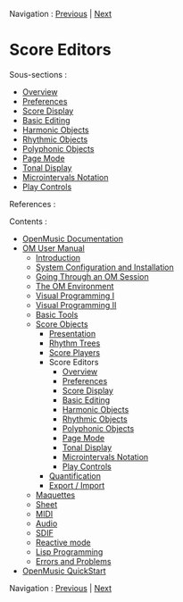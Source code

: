 Navigation : [Previous](ScorePlayer "page précédente\(Score
Players\)") | [Next](Editor-Overview "page
suivante\(Overview\)")

# Score Editors

Sous-sections :

  * [Overview](Editor-Overview)
  * [Preferences](Editors-Prefs)
  * [Score Display](Editor-Display)
  * [Basic Editing](Editor-Basics)
  * [Harmonic Objects](Harmonic-Obj-Editor)
  * [Rhythmic Objects](Editor-Rhythm)
  * [Polyphonic Objects](Poly-Multi-Editor)
  * [Page Mode](Editor-PageMode)
  * [Tonal Display](Editor-Tonality)
  * [Microintervals Notation](Editor-Microintervals)
  * [Play Controls](Editor-Play)

References :

Contents :

  * [OpenMusic Documentation](OM-Documentation)
  * [OM User Manual](OM-User-Manual)
    * [Introduction](00-Contents)
    * [System Configuration and Installation](Installation)
    * [Going Through an OM Session](Goingthrough)
    * [The OM Environment](Environment)
    * [Visual Programming I](BasicVisualProgramming)
    * [Visual Programming II](AdvancedVisualProgramming)
    * [Basic Tools](BasicObjects)
    * [Score Objects](ScoreObjects)
      * [Presentation](Score-Objects-Intro)
      * [Rhythm Trees](RT)
      * [Score Players](ScorePlayer)
      * Score Editors
        * [Overview](Editor-Overview)
        * [Preferences](Editors-Prefs)
        * [Score Display](Editor-Display)
        * [Basic Editing](Editor-Basics)
        * [Harmonic Objects](Harmonic-Obj-Editor)
        * [Rhythmic Objects](Editor-Rhythm)
        * [Polyphonic Objects](Poly-Multi-Editor)
        * [Page Mode](Editor-PageMode)
        * [Tonal Display](Editor-Tonality)
        * [Microintervals Notation](Editor-Microintervals)
        * [Play Controls](Editor-Play)
      * [Quantification](Quantification)
      * [Export / Import](ImportExport)
    * [Maquettes](Maquettes)
    * [Sheet](Sheet)
    * [MIDI](MIDI)
    * [Audio](Audio)
    * [SDIF](SDIF)
    * [Reactive mode](Reactive)
    * [Lisp Programming](Lisp)
    * [Errors and Problems](errors)
  * [OpenMusic QuickStart](QuickStart-Chapters)

Navigation : [Previous](ScorePlayer "page précédente\(Score
Players\)") | [Next](Editor-Overview "page
suivante\(Overview\)")

